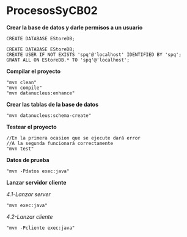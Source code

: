 # ProcesosSyCB02

**Crear la base de datos y darle permisos a un usuario**

    CREATE DATABASE EStoreDB;

    CREATE DATABASE EStoreDB;
    CREATE USER IF NOT EXISTS 'spq'@'localhost' IDENTIFIED BY 'spq';
    GRANT ALL ON EStoreDB.* TO 'spq'@'localhost';

**Compilar el proyecto**

    "mvn clean"
    "mvn compile"
    "mvn datanucleus:enhance"
    

**Crear las tablas de la base de datos**

    "mvn datanucleus:schema-create"

**Testear el proyecto**

	//En la primera ocasion que se ejecute dará error
	//A la segunda funcionará correctamente
    "mvn test"
    

**Datos de prueba**

    "mvn -Pdatos exec:java"

**Lanzar servidor cliente**

*4.1-Lanzar server*

    "mvn exec:java"

*4.2-Lanzar cliente*

    "mvn -Pcliente exec:java" 
